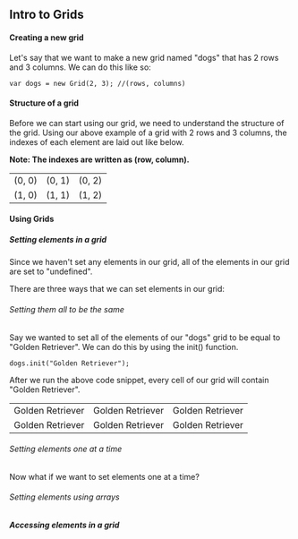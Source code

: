 ## Intro to Grids

#### Creating a new grid

Let's say that we want to make a new grid named "dogs" that has 2 rows and 3 columns. We can do this like so:

```
var dogs = new Grid(2, 3); //(rows, columns)
```

#### Structure of a grid

Before we can start using our grid, we need to understand the structure of the grid. Using our above example of a grid with 2 rows and 3 columns, the indexes of each element are laid out like below. 

**Note: The indexes are written as (row, column).**
<table>
  <tr>
    <td> (0, 0) </td>
    <td> (0, 1) </td>
    <td> (0, 2) </td>
  </tr>
  <tr>
    <td> (1, 0) </td>
    <td> (1, 1) </td> 
    <td> (1, 2) </td>
  </tr>
  
</table>

#### Using Grids

##### Setting elements in a grid

Since we haven't set any elements in our grid, all of the elements in our grid are set to "undefined".

There are three ways that we can set elements in our grid:

###### Setting them all to be the same

Say we wanted to set all of the elements of our "dogs" grid to be equal to "Golden Retriever". We can do this by using the init() function.

```
dogs.init("Golden Retriever");
```
After we run the above code snippet, every cell of our grid will contain "Golden Retriever".
<table>
  <tr>
    <td> Golden Retriever </td>
    <td> Golden Retriever </td>
    <td> Golden Retriever </td>
  </tr>
  <tr>
    <td> Golden Retriever </td>
    <td> Golden Retriever </td> 
    <td> Golden Retriever </td>
  </tr>
</table>

###### Setting elements one at a time
Now what if we want to set elements one at a time? 

###### Setting elements using arrays

##### Accessing elements in a grid







